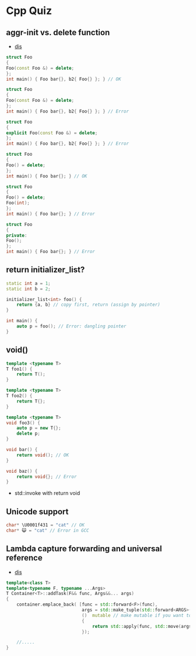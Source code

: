 # Cpp Quiz

## aggr-init vs. delete function
* [dis](https://stackoverflow.com/q/33988297/8563711)
```c++
struct Foo
{
Foo(const Foo &) = delete;
};
int main() { Foo bar{}, b2{ Foo{} }; } // OK

struct Foo
{
Foo(const Foo &) = delete;
};
int main() { Foo bar{}, b2{ Foo{} }; } // Error

struct Foo
{
explicit Foo(const Foo &) = delete;
};
int main() { Foo bar{}, b2{ Foo{} }; } // Error

struct Foo
{
Foo() = delete;
};
int main() { Foo bar{}; } // OK

struct Foo
{
Foo() = delete;
Foo(int);
};
int main() { Foo bar{}; } // Error

struct Foo
{
private:
Foo();
};
int main() { Foo bar{}; } // Error

```

## return initializer_list?
```c++
static int a = 1;
static int b = 2;

initializer_list<int> foo() {
    return {a, b} // copy first, return (assign by pointer)
}

int main() {
    auto p = foo(); // Error: dangling pointer
}

```

## void()
```c++
template <typename T>
T foo1() {
    return T();
}

template <typename T>
T foo2() {
    return T{};
}

template <typename T>
void foo3() {
    auto p = new T{};
    delete p;
}

void bar() {
    return void(); // OK
}

void baz() {
    return void{}; // Error
}
```
* std::invoke with return void

## Unicode support
```c++
char* \U0001f431 = "cat" // OK
char* 😺 = "cat" // Error in GCC
```

## Lambda capture forwarding and universal reference
* [dis](https://stackoverflow.com/questions/46118564/alternative-for-stdbind-in-modern-c)
```c++
template<class T>
template<typename F, typename ...Args>
T Container<T>::addTask(F&& func, Args&&... args)
{
    container.emplace_back( [func = std::forward<F>(func),
                             args = std::make_tuple(std::forward<ARGS>(args)...)                                 ] 
                             ()  mutable // make mutable if you want to move the args in to func
                             {
                                 return std::apply(func, std::move(args));
                             });

    //.....
}
```
